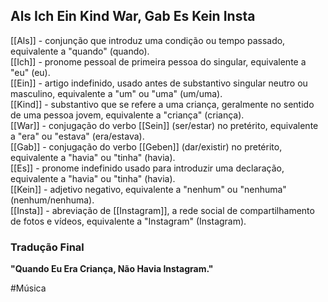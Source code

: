 ## Als Ich Ein Kind War, Gab Es Kein Insta

[[Als]] - conjunção que introduz uma condição ou tempo passado, equivalente a "quando" (quando).  
[[Ich]] - pronome pessoal de primeira pessoa do singular, equivalente a "eu" (eu).  
[[Ein]] - artigo indefinido, usado antes de substantivo singular neutro ou masculino, equivalente a "um" ou "uma" (um/uma).  
[[Kind]] - substantivo que se refere a uma criança, geralmente no sentido de uma pessoa jovem, equivalente a "criança" (criança).  
[[War]] - conjugação do verbo [[Sein]] (ser/estar) no pretérito, equivalente a "era" ou "estava" (era/estava).  
[[Gab]] - conjugação do verbo [[Geben]] (dar/existir) no pretérito, equivalente a "havia" ou "tinha" (havia).  
[[Es]] - pronome indefinido usado para introduzir uma declaração, equivalente a "havia" ou "tinha" (havia).  
[[Kein]] - adjetivo negativo, equivalente a "nenhum" ou "nenhuma" (nenhum/nenhuma).  
[[Insta]] - abreviação de [[Instagram]], a rede social de compartilhamento de fotos e vídeos, equivalente a "Instagram" (Instagram).  

### Tradução Final
**"Quando Eu Era Criança, Não Havia Instagram."**

#Música